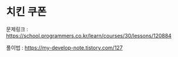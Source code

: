 # 치킨 쿠폰

문제링크 : https://school.programmers.co.kr/learn/courses/30/lessons/120884

풀이법 : https://my-develop-note.tistory.com/127

